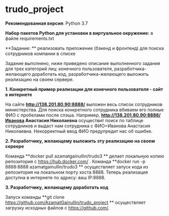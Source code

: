 # trudo_project

**Рекомендованная версия**: Python 3.7

**Набор пакетов Python для установки в виртуальное окружение:** в файле requirements.txt

**Задание: ** реализовать приложение (бэкенд и фронтенд) для поиска сотрудников компании в списке


Задание выполнено, ниже приведено описание выполненного задания для трех категорий лиц: конечного пользователя, разработчика-желающего доработать код, разработчика-желающего выложить реализацию на своем сервере.

**1. Конкретный пример реализации для конечного пользователя - сайт в интернете**

На сайте **http://138.201.80.90:8888/** выложен весь список сотрудников министерства. Для поиска конкретного сотрудника вбиваем его полные ФИО с пробелами после слэша. Например, **http://138.201.80.90:8888/Иванова Анастасия Николаевна** осуществит поиск по таблице сотрудников и выдаст нам сотрудника с ФИО=Иванова Анастасия Николаевна.
Некорректный ввод ФИО предупредит нас об ошибке.

**2. Разработчику, желающему выложить эту реализацию на своем сервере**

Команда **docker pull azamatgainullin/trudo3 ** делает локальную копию репозитория с https://hub.docker.com/ .
Команда **docker run -p 8888:8888 azamatgainullin/trudo3 ** осуществляет запуск кода из репозитория на локальном порту хоста 8888. Теперь реализация доступна в интернете по адресу: ваш IP:8888.


**3. Разработчику, желающему доработать код**

Запуск команды **git clone https://github.com/AzamatGainullin/trudo_project ** осуществляет загрузку исходных файлов с https://github.com/.








 
 


